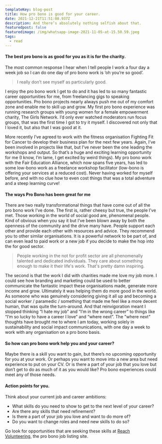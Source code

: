 ```yaml
---
templateKey: blog-post
title: How pro bono is good for your career.
date: 2021-12-21T11:51:08.937Z
description: And there’s absolutely nothing selfish about that.
featuredpost: false
featuredimage: /img/whatsapp-image-2021-11-05-at-15.50.59.jpeg
tags:
  - read
---
```

#### The best pro bono is as good for you as it is for the charity.

The most common response I hear when I tell people I work a four day a week job so I can do one day of pro bono work is ‘oh you’re so good’. 

> I really don’t see myself as particularly good. 

I enjoy the pro bono work I get to do and it has led to so many fantastic career opportunities for me, from freelancing gigs to speaking opportunities. Pro bono projects nearly always push me out of my comfort zone and enable me to skill up and grow. My first pro bono experience was running research groups with young women for a female empowerment charity, The Girls Network. I’d only ever watched moderators run focus groups, that was the first time I got to try it myself. I discovered not only that I loved it, but also that I was good at it. 

More recently I’ve agreed to work with the fitness organisation Fighting Fit for Cancer to develop their business plan for the next few years. Again, I’ve been involved in projects like that, but I’ve never been the one leading the workshops and output. So that’s a huge and exciting learning opportunity for me (I know, I’m lame, I get excited by weird things).  My pro bono work with the Fair Education Alliance, which now spans five years, has led to some low-bono work as a freelance workshop facilitator (low-bono is offering your services at a reduced cost). Never having worked for myself before, and with no clue how to even cost things that was a total adventure and a steep learning curve!

#### The ways Pro Bono has been great for me

There are two really transformational things that have come out of all the pro bono work I’ve done. The first is, rather cheesy but true, the people I’ve met. Those working in the world of social good are, phenomenal people. Kind of obvious when you say it but I’ve been blown away by both the openness of the community and the drive many have. People support each other and provide each other with resources and advice. They recommend you to other similar organisations. It is a powerful network to be part of, and can even lead to paid work or a new job if you decide to make the hop into the for good sector. 

> People working in the not for profit sector are all phenomenally talented and dedicated individuals. They care about something enough to make it their life's work. That's pretty damn inspiring.

The second is that the work I did with charities made me love my job more. I could see how branding and marketing could be used to better communicate the fantastic impact these organisations made, generate more income and grow. Ultimately it was helping them do more good in the world. As someone who was genuinely considering giving it all up and becoming a social worker / paramedic / something that made me feel like a more decent human, that was quite the turn-around. And that reinvigoration meant I stopped thinking “I hate my job” and “I’m in the wrong career” to things like “I’m so lucky to have a career I love” and “where next”. The "where next" thoughts have brought me to where I am today, working solely in sustainability and social impact communications, with one day a week to work with any organisation on a pro bono basis. 

#### So how can pro bono work help you and your career?

Maybe there is a skill you want to gain, but there’s no upcoming opportunity for you at your work. Or perhaps you want to move into a new area but need experience to put on your CV. Or is there a part of your job that you love but don’t get to do as much of it as you would like? Pro bono experiences could meet any of those needs. 

#### Action points for you.

Think about your current job and career ambitions:

* What skills do you need to show to get to the next level of your career?
* Are there any skills that need refinement?
* Is there a part of your job you love and want to do more of?
* Do you want to change roles and need new skills to do so?

Go look for opportunities that are seeking these skills at [Reach Volunteering](https://reachvolunteering.org.uk/), the pro bono job listing site.